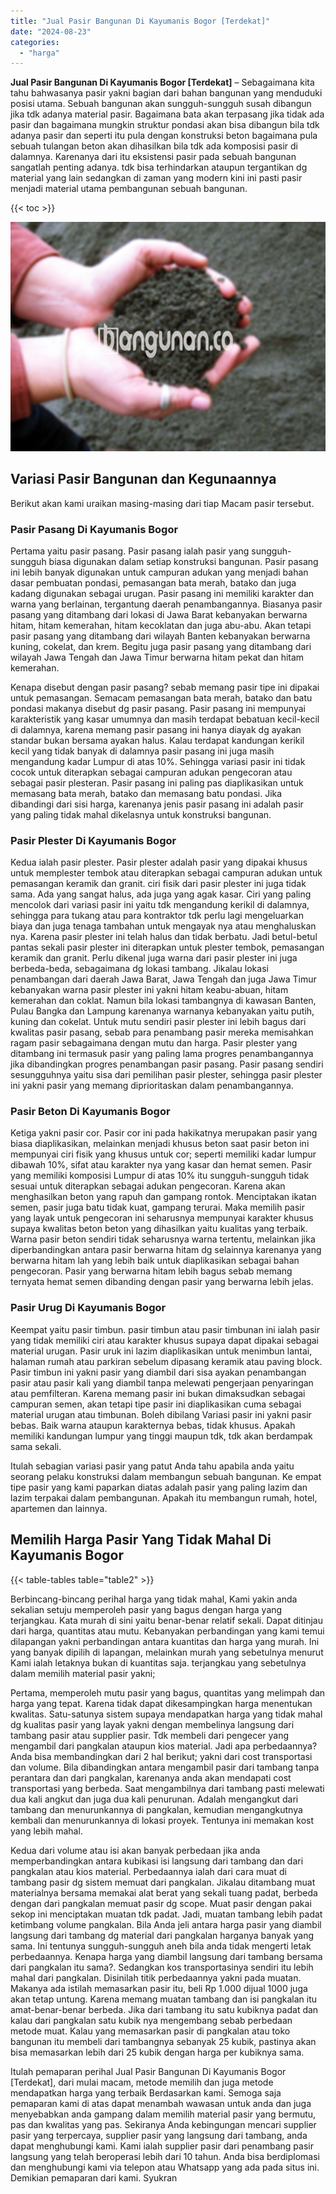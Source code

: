 ```yaml
---
title: "Jual Pasir Bangunan Di Kayumanis Bogor [Terdekat]"
date: "2024-08-23"
categories: 
  - "harga"
---
```


**Jual Pasir Bangunan Di Kayumanis Bogor \[Terdekat\]** – Sebagaimana kita tahu bahwasanya pasir yakni bagian dari bahan bangunan yang menduduki posisi utama. Sebuah bangunan akan sungguh-sungguh susah dibangun jika tdk adanya material pasir. Bagaimana bata akan terpasang jika tidak ada pasir dan bagaimana mungkin struktur pondasi akan bisa dibangun bila tdk adanya pasir dan seperti itu pula dengan konstruksi beton bagaimana pula sebuah tulangan beton akan dihasilkan bila tdk ada komposisi pasir di dalamnya. Karenanya dari itu eksistensi pasir pada sebuah bangunan sangatlah penting adanya. tdk bisa terhindarkan ataupun tergantikan dg material yang lain sedangkan di zaman yang modern kini ini pasti pasir menjadi material utama pembangunan sebuah bangunan.

{{< toc >}}

![Jual Pasir Bangunan Di Kayumanis Bogor [Terdekat]](/images/jual-pasir-bangunan-51.png)

## Variasi Pasir Bangunan dan Kegunaannya

Berikut akan kami uraikan masing-masing dari tiap Macam pasir tersebut.

### Pasir Pasang Di Kayumanis Bogor

Pertama yaitu pasir pasang. Pasir pasang ialah pasir yang sungguh-sungguh biasa digunakan dalam setiap konstruksi bangunan. Pasir pasang ini lebih banyak digunakan untuk campuran adukan yang menjadi bahan dasar pembuatan pondasi, pemasangan bata merah, batako dan juga kadang digunakan sebagai urugan. Pasir pasang ini memiliki karakter dan warna yang berlainan, tergantung daerah penambangannya. Biasanya pasir pasang yang ditambang dari lokasi di Jawa Barat kebanyakan berwarna hitam, hitam kemerahan, hitam kecoklatan dan juga abu-abu. Akan tetapi pasir pasang yang ditambang dari wilayah Banten kebanyakan berwarna kuning, cokelat, dan krem. Begitu juga pasir pasang yang ditambang dari wilayah Jawa Tengah dan Jawa Timur berwarna hitam pekat dan hitam kemerahan.

Kenapa disebut dengan pasir pasang? sebab memang pasir tipe ini dipakai untuk pemasangan. Semacam pemasangan bata merah, batako dan batu pondasi makanya disebut dg pasir pasang. Pasir pasang ini mempunyai karakteristik yang kasar umumnya dan masih terdapat bebatuan kecil-kecil di dalamnya, karena memang pasir pasang ini hanya diayak dg ayakan standar bukan bersama ayakan halus. Kalau terdapat kandungan kerikil kecil yang tidak banyak di dalamnya pasir pasang ini juga masih mengandung kadar Lumpur di atas 10%. Sehingga variasi pasir ini tidak cocok untuk diterapkan sebagai campuran adukan pengecoran atau sebagai pasir plesteran. Pasir pasang ini paling pas diaplikasikan untuk memasang bata merah, batako dan memasang batu pondasi. Jika dibandingi dari sisi harga, karenanya jenis pasir pasang ini adalah pasir yang paling tidak mahal dikelasnya untuk konstruksi bangunan.

### Pasir Plester Di Kayumanis Bogor

Kedua ialah pasir plester. Pasir plester adalah pasir yang dipakai khusus untuk memplester tembok atau diterapkan sebagai campuran adukan untuk pemasangan keramik dan granit. ciri fisik dari pasir plester ini juga tidak sama. Ada yang sangat halus, ada juga yang agak kasar. Ciri yang paling mencolok dari variasi pasir ini yaitu tdk mengandung kerikil di dalamnya, sehingga para tukang atau para kontraktor tdk perlu lagi mengeluarkan biaya dan juga tenaga tambahan untuk mengayak nya atau menghaluskan nya. Karena pasir plester ini telah halus dan tidak berbatu. Jadi betul-betul pantas sekali pasir plester ini diterapkan untuk plester tembok, pemasangan keramik dan granit. Perlu dikenal juga warna dari pasir plester ini juga berbeda-beda, sebagaimana dg lokasi tambang. Jikalau lokasi penambangan dari daerah Jawa Barat, Jawa Tengah dan juga Jawa Timur kebanyakan warna pasir plester ini yakni hitam keabu-abuan, hitam kemerahan dan coklat. Namun bila lokasi tambangnya di kawasan Banten, Pulau Bangka dan Lampung karenanya warnanya kebanyakan yaitu putih, kuning dan cokelat. Untuk mutu sendiri pasir plester ini lebih bagus dari kwalitas pasir pasang, sebab para penambang pasir mereka memisahkan ragam pasir sebagaimana dengan mutu dan harga. Pasir plester yang ditambang ini termasuk pasir yang paling lama progres penambangannya jika dibandingkan progres penambangan pasir pasang. Pasir pasang sendiri sesungguhnya yaitu sisa dari pemilihan pasir plester, sehingga pasir plester ini yakni pasir yang memang diprioritaskan dalam penambangannya.

### Pasir Beton Di Kayumanis Bogor

Ketiga yakni pasir cor. Pasir cor ini pada hakikatnya merupakan pasir yang biasa diaplikasikan, melainkan menjadi khusus beton saat pasir beton ini mempunyai ciri fisik yang khusus untuk cor; seperti memiliki kadar lumpur dibawah 10%, sifat atau karakter nya yang kasar dan hemat semen. Pasir yang memiliki komposisi Lumpur di atas 10% itu sungguh-sungguh tidak sesuai untuk diterapkan sebagai adukan pengecoran. Karena akan menghasilkan beton yang rapuh dan gampang rontok. Menciptakan ikatan semen, pasir juga batu tidak kuat, gampang terurai. Maka memilih pasir yang layak untuk pengecoran ini seharusnya mempunyai karakter khusus supaya kwalitas beton beton yang dihasilkan yaitu kualitas yang terbaik. Warna pasir beton sendiri tidak seharusnya warna tertentu, melainkan jika diperbandingkan antara pasir berwarna hitam dg selainnya karenanya yang berwarna hitam lah yang lebih baik untuk diaplikasikan sebagai bahan pengecoran. Pasir yang berwarna hitam lebih bagus sebab memang ternyata hemat semen dibanding dengan pasir yang berwarna lebih jelas.

### Pasir Urug Di Kayumanis Bogor

Keempat yaitu pasir timbun. pasir timbun atau pasir timbunan ini ialah pasir yang tidak memiliki ciri atau karakter khusus supaya dapat dipakai sebagai material urugan. Pasir uruk ini lazim diaplikasikan untuk menimbun lantai, halaman rumah atau parkiran sebelum dipasang keramik atau paving block. Pasir timbun ini yakni pasir yang diambil dari sisa ayakan penambangan pasir atau pasir kali yang diambil tanpa melewati pengerjaan penyaringan atau pemfilteran. Karena memang pasir ini bukan dimaksudkan sebagai campuran semen, akan tetapi tipe pasir ini diaplikasikan cuma sebagai material urugan atau timbunan. Boleh dibilang Variasi pasir ini yakni pasir bebas. Baik warna ataupun karakternya bebas, tidak khusus. Apakah memiliki kandungan lumpur yang tinggi maupun tdk, tdk akan berdampak sama sekali.

Itulah sebagian variasi pasir yang patut Anda tahu apabila anda yaitu seorang pelaku konstruksi dalam membangun sebuah bangunan. Ke empat tipe pasir yang kami paparkan diatas adalah pasir yang paling lazim dan lazim terpakai dalam pembangunan. Apakah itu membangun rumah, hotel, apartemen dan lainnya.

## Memilih Harga Pasir Yang Tidak Mahal Di Kayumanis Bogor

{{< table-tables table="table2" >}}

Berbincang-bincang perihal harga yang tidak mahal, Kami yakin anda sekalian setuju memperoleh pasir yang bagus dengan harga yang terjangkau. Kata murah di sini yaitu benar-benar relatif sekali. Dapat ditinjau dari harga, quantitas atau mutu. Kebanyakan perbandingan yang kami temui dilapangan yakni perbandingan antara kuantitas dan harga yang murah. Ini yang banyak dipilih di lapangan, melainkan murah yang sebetulnya menurut Kami ialah letaknya bukan di kuantitas saja. terjangkau yang sebetulnya dalam memilih material pasir yakni;

Pertama, memperoleh mutu pasir yang bagus, quantitas yang melimpah dan harga yang tepat. Karena tidak dapat dikesampingkan harga menentukan kwalitas. Satu-satunya sistem supaya mendapatkan harga yang tidak mahal dg kualitas pasir yang layak yakni dengan membelinya langsung dari tambang pasir atau supplier pasir. Tdk membeli dari pengecer yang mengambil dari pangkalan ataupun kios material. Jadi apa perbedaannya? Anda bisa membandingkan dari 2 hal berikut; yakni dari cost transportasi dan volume. Bila dibandingkan antara mengambil pasir dari tambang tanpa perantara dan dari pangkalan, karenanya anda akan mendapati cost transportasi yang berbeda. Saat mengambilnya dari tambang pasti melewati dua kali angkut dan juga dua kali penurunan. Adalah mengangkut dari tambang dan menurunkannya di pangkalan, kemudian mengangkutnya kembali dan menurunkannya di lokasi proyek. Tentunya ini memakan kost yang lebih mahal.

Kedua dari volume atau isi akan banyak perbedaan jika anda memperbandingkan antara kubikasi isi langsung dari tambang dan dari pangkalan atau kios material. Perbedaannya ialah dari cara muat di tambang pasir dg sistem memuat dari pangkalan. Jikalau ditambang muat materialnya bersama memakai alat berat yang sekali tuang padat, berbeda dengan dari pangkalan memuat pasir dg scope. Muat pasir dengan pakai sekop ini menciptakan muatan tdk padat. Jadi, muatan tambang lebih padat ketimbang volume pangkalan. Bila Anda jeli antara harga pasir yang diambil langsung dari tambang dg material dari pangkalan harganya banyak yang sama. Ini tentunya sungguh-sungguh aneh bila anda tidak mengerti letak perbedaannya. Kenapa harga yang diambil langsung dari tambang bersama dari pangkalan itu sama?. Sedangkan kos transportasinya sendiri itu lebih mahal dari pangkalan. Disinilah titik perbedaannya yakni pada muatan. Makanya ada istilah memasarkan pasir itu, beli Rp 1.000 dijual 1000 juga akan tetap untung. Karena memang muatan tambang dan isi pangkalan itu amat-benar-benar berbeda. Jika dari tambang itu satu kubiknya padat dan kalau dari pangkalan satu kubik nya mengembang sebab perbedaan metode muat. Kalau yang memasarkan pasir di pangkalan atau toko bangunan itu membeli dari tambangnya sebanyak 25 kubik, pastinya akan bisa memasarkan lebih dari 25 kubik dengan harga per kubiknya sama.

Itulah pemaparan perihal Jual Pasir Bangunan Di Kayumanis Bogor \[Terdekat\], dari mulai macam, metode memilih dan juga metode mendapatkan harga yang terbaik Berdasarkan kami. Semoga saja pemaparan kami di atas dapat menambah wawasan untuk anda dan juga menyebabkan anda gampang dalam memilih material pasir yang bermutu, pas dan kwalitas yang pas. Sekiranya Anda kebingungan mencari supplier pasir yang terpercaya, supplier pasir yang langsung dari tambang, anda dapat menghubungi kami. Kami ialah supplier pasir dari penambang pasir langsung yang telah beroperasi lebih dari 10 tahun. Anda bisa berdiplomasi dan menghubungi kami via telepon atau Whatsapp yang ada pada situs ini. Demikian pemaparan dari kami. Syukran
